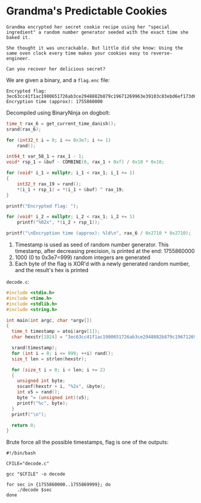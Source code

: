 # Grandma's Predictable Cookies

```text
Grandma encrypted her secret cookie recipe using her "special ingredient" a random number generator seeded with the exact time she baked it.

She thought it was uncrackable. But little did she know: Using the same oven clock every time makes your cookies easy to reverse-engineer.

Can you recover her delicious secret?
```

We are given a binary, and a `flag.enc` file:

```text
Encrypted flag: 3ec63cc41f1ac1980651726ab3ce2948882b879c19671269963e39103c83ebd6ef173d60c76ee5
Encryption time (approx): 1755860000
```

Decompiled using BinaryNinja on dogbolt:

```c
time_t rax_6 = get_current_time_danish();
srand(rax_6);

for (int32_t i = 0; i <= 0x3e7; i += 1)
    rand();

int64_t var_58_1 = rax_1 - 1;
void* rsp_1 = &buf - COMBINE(0, rax_1 + 0xf) / 0x10 * 0x10;

for (void* i_1 = nullptr; i_1 < rax_1; i_1 += 1)
{
    int32_t rax_19 = rand();
    *(i_1 + rsp_1) = *(i_1 + &buf) ^ rax_19;
}

printf("Encrypted flag: ");

for (void* i_2 = nullptr; i_2 < rax_1; i_2 += 1)
    printf("%02x", *(i_2 + rsp_1));

printf("\nEncryption time (approx): %ld\n", rax_6 / 0x2710 * 0x2710);
```

1. Timestamp is used as seed of random number generator. This timestamp, after decreasing precision, is printed at the end: 1755860000
2. 1000 (0 to 0x3e7=999) random integers are generated
3. Each byte of the flag is XOR'd with a newly generated random number, and the result's hex is printed

`decode.c`:

```c
#include <stdio.h>
#include <time.h>
#include <stdlib.h>
#include <string.h>

int main(int argc, char *argv[])
{
  time_t timestamp = atoi(argv[1]);
  char hexstr[1024] = "3ec63cc41f1ac1980651726ab3ce2948882b879c19671269963e39103c83ebd6ef173d60c76ee5";

  srand(timestamp);
  for (int i = 0; i <= 999; ++i) rand();
  size_t len = strlen(hexstr);

  for (size_t i = 0; i < len; i += 2)
  {
    unsigned int byte;
    sscanf(hexstr + i, "%2x", &byte);
    int v5 = rand();
    byte ^= (unsigned int)(v5);
    printf("%c", byte);
  }
  printf("\n");

  return 0;
}
```

Brute force all the possible timestamps, flag is one of the outputs:

```shell
#!/bin/bash

CFILE="decode.c"

gcc "$CFILE" -o decode

for sec in {1755860000..1755869999}; do
    ./decode $sec
done
```
